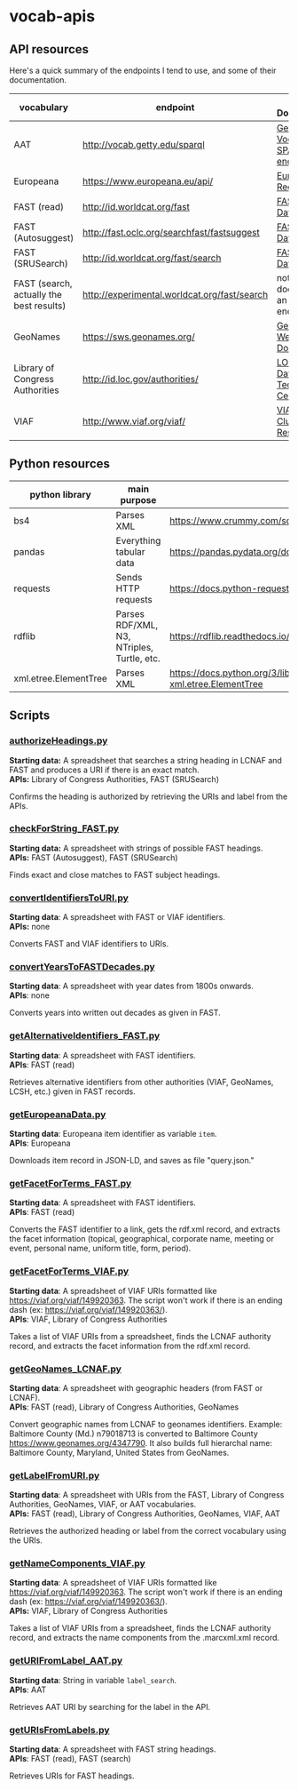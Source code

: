 # vocab-apis

## API resources

Here's a quick summary of the endpoints I tend to use, and some of their documentation.

| vocabulary                               | endpoint                                     | API Documentation                                            |
| ---------------------------------------- | -------------------------------------------- | ------------------------------------------------------------ |
| AAT                                      | http://vocab.getty.edu/sparql                | [Getty Vocabularies: SPARQL endpoint](http://vocab.getty.edu/) |
| Europeana                                | https://www.europeana.eu/api/                | [Europeana Record API](https://pro.europeana.eu/page/record) |
| FAST (read)                              | http://id.worldcat.org/fast                  | [FAST Linked Data API](https://www.oclc.org/developer/develop/web-services/fast-api/linked-data.en.html) |
| FAST (Autosuggest)                       | http://fast.oclc.org/searchfast/fastsuggest  | [FAST Linked Data API](https://www.oclc.org/developer/develop/web-services/fast-api/linked-data.en.html) |
| FAST (SRUSearch)                         | http://id.worldcat.org/fast/search           | [FAST Linked Data API](https://www.oclc.org/developer/develop/web-services/fast-api/linked-data.en.html) |
| FAST (search, actually the best results) | http://experimental.worldcat.org/fast/search | not documented as an official endpoint idk? |
| GeoNames                                 | https://sws.geonames.org/                    | [GeoNames Web Services Documentation](http://www.geonames.org/export/) |
| Library of Congress Authorities          | http://id.loc.gov/authorities/               | [LOC Linked Data Service: Technical Center](https://id.loc.gov/techcenter/) |
| VIAF                                     | http://www.viaf.org/viaf/                    | [VIAF Authority Cluster Resource](https://www.oclc.org/developer/develop/web-services/viaf/authority-cluster.en.html) |



## Python resources

| python library        | main purpose                               | docs                                                         |
| --------------------- | ------------------------------------------ | ------------------------------------------------------------ |
| bs4                   | Parses  XML                                | https://www.crummy.com/software/BeautifulSoup/bs4/doc/       |
| pandas                | Everything tabular data                    | https://pandas.pydata.org/docs/user_guide/index.html         |
| requests              | Sends HTTP requests                        | https://docs.python-requests.org/en/master/                  |
| rdflib                | Parses RDF/XML, N3, NTriples, Turtle, etc. | https://rdflib.readthedocs.io/en/stable/index.html           |
| xml.etree.ElementTree | Parses XML                                 | https://docs.python.org/3/library/xml.etree.elementtree.html#module-xml.etree.ElementTree |



## Scripts

### [authorizeHeadings.py](authorizeHeadings.py)
**Starting data:** A spreadsheet that searches a string heading in LCNAF and FAST and produces a URI if there is an exact match.<br>
**APIs:** Library of Congress Authorities, FAST (SRUSearch)

Confirms the heading is authorized by retrieving the URIs and label from the APIs.

### [checkForString_FAST.py](checkForString_FAST.py)
**Starting data:** A spreadsheet with strings of possible FAST headings.<br>
**APIs:** FAST (Autosuggest), FAST (SRUSearch)

Finds exact and close matches to FAST subject headings.

### [convertIdentifiersToURI.py](convertIdentifiersToURI.py)
**Starting data**: A spreadsheet with FAST or VIAF identifiers.<br>
**APIs:** none

Converts FAST and VIAF identifiers to URIs.

### [convertYearsToFASTDecades.py](convertYearsToFASTDecades.py)
**Starting data**: A spreadsheet with year dates from 1800s onwards.<br>
**APIs**: none

Converts years into written out decades as given in FAST.

### [getAlternativeIdentifiers_FAST.py](getAlternativeIdentifiers_FAST.py)
**Starting data**: A spreadsheet with FAST identifiers.<br>
**APIs**: FAST (read)

Retrieves alternative identifiers from other authorities (VIAF, GeoNames, LCSH, etc.) given in FAST records.

### [getEuropeanaData.py](getEuropeanaData.py)
**Starting data**: Europeana item identifier as variable `item`.<br>
**APIs**: Europeana

Downloads item record in JSON-LD, and saves as file "query.json."

### [getFacetForTerms_FAST.py](getFacetForTerms_FAST.py)
**Starting data**: A spreadsheet with FAST identifiers.<br>
**APIs**: FAST (read)

Converts the FAST identifier to a link, gets the rdf.xml record, and extracts the facet information (topical, geographical, corporate name, meeting or event, personal name, uniform title, form, period).

### [getFacetForTerms_VIAF.py](getFacetForTerms_VIAF.py)
**Starting data**: A spreadsheet of VIAF URIs formatted like https://viaf.org/viaf/149920363. The script won't work if there is an ending dash (ex: https://viaf.org/viaf/149920363/).<br>
**APIs**: VIAF, Library of Congress Authorities

Takes a list of VIAF URIs from a spreadsheet, finds the LCNAF authority record, and extracts the facet information from the rdf.xml record.

### [getGeoNames_LCNAF.py](getGeoNames_LCNAF.py)
 **Starting data**: A spreadsheet with geographic headers (from FAST or LCNAF).<br>
**APIs**: FAST (read), Library of Congress Authorities, GeoNames

Convert geographic names from LCNAF to geonames identifiers. Example: Baltimore County (Md.) n79018713 is converted to Baltimore County https://www.geonames.org/4347790. It also builds full hierarchal name: Baltimore County, Maryland, United States from GeoNames.

### [getLabelFromURI.py](getLabelFromURI.py)
**Starting data**: A spreadsheet with URIs from the FAST, Library of Congress Authorities, GeoNames, VIAF, or AAT vocabularies.<br>
**APIs:** FAST (read), Library of Congress Authorities, GeoNames, VIAF, AAT

Retrieves the authorized heading or label from the correct vocabulary using the URIs.

### [getNameComponents_VIAF.py](getNameComponents_VIAF.py)
**Starting data**: A spreadsheet of VIAF URIs formatted like https://viaf.org/viaf/149920363. The script won't work if there is an ending dash (ex: https://viaf.org/viaf/149920363/).<br>
**APIs:** VIAF, Library of Congress Authorities

Takes a list of VIAF URIs from a spreadsheet, finds the LCNAF authority record, and extracts the name components from the .marcxml.xml record.

### [getURIFromLabel_AAT.py](getURIFromLabel_AAT.py)
**Starting data**: String in variable `label_search`.<br>
**APIs**: AAT

Retrieves AAT URI by searching for the label in the API.

### [getURIsFromLabels.py](getURIsFromLabels.py)
**Starting data**: A spreadsheet with FAST string headings.<br>
**APIs**: FAST (read), FAST (search)

Retrieves URIs for FAST headings.
